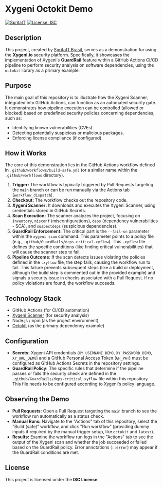 # Xygeni Octokit Demo

[![SpritaIT](https://img.shields.io/badge/Developed%20by-SpritaIT%20Brasil-blue?link=https://spritait.com.br)](https://spritait.com.br)
[![License: ISC](https://img.shields.io/badge/License-ISC-blue.svg)](https://opensource.org/licenses/ISC)

## Description

This project, created by [SpritaIT Brasil](https://spritait.com.br), serves as a demonstration for using the **Xygeni.io** security platform. Specifically, it showcases the implementation of Xygeni's **GuardRail** feature within a GitHub Actions CI/CD pipeline to perform security analysis on software dependencies, using the `octokit` library as a primary example.

## Purpose

The main goal of this repository is to illustrate how the Xygeni Scanner, integrated into GitHub Actions, can function as an automated security gate. It demonstrates how pipeline execution can be controlled (allowed or blocked) based on predefined security policies concerning dependencies, such as:

-   Identifying known vulnerabilities (CVEs).
-   Detecting potentially suspicious or malicious packages.
-   Enforcing license compliance (if configured).

## How it Works

The core of this demonstration lies in the GitHub Actions workflow defined in `.github/workflows/build-safe.yml` (or a similar name within the `.github/workflows` directory).

1.  **Trigger:** The workflow is typically triggered by Pull Requests targeting the `main` branch or can be run manually via the Actions tab (`workflow_dispatch`).
2.  **Checkout:** The workflow checks out the repository code.
3.  **Xygeni Scanner:** It downloads and executes the Xygeni Scanner, using credentials stored in GitHub Secrets.
4.  **Scan Execution:** The scanner analyzes the project, focusing on `inventory`, `misconf` (misconfigurations), `deps` (dependency vulnerabilities - SCA), and `suspectdeps` (suspicious dependencies).
5.  **GuardRail Enforcement:** The critical part is the `--fail-on` parameter within the `xygeni scan` command. This parameter points to a policy file (e.g., `.github/GuardRails/deps-critical.xyflow`). This `.xyflow` file defines the specific conditions (like finding critical vulnerabilities) that will cause the scanner step to fail.
6.  **Pipeline Outcome:** If the scan detects issues violating the policies defined in the `.xyflow` file, the step fails, causing the workflow run to fail. This failure prevents subsequent steps (like a build or deployment, although the build step is commented out in the provided example) and signals a security issue in checks associated with a Pull Request. If no policy violations are found, the workflow succeeds.

## Technology Stack

-   GitHub Actions (for CI/CD automation)
-   [Xygeni Scanner](https://xygeni.io) (for security analysis)
-   Node.js / npm (as the project environment)
-   [Octokit](https://github.com/octokit/octokit.js) (as the primary dependency example)

## Configuration

-   **Secrets:** Xygeni API credentials (`XY_USERNAME_DEMO`, `XY_PASSWORD_DEMO`, `XY_URL_DEMO`) and a GitHub Personal Access Token (`GH_PAT`) must be configured as GitHub Actions Secrets in the repository settings.
-   **GuardRail Policy:** The specific rules that determine if the pipeline passes or fails the security check are defined in the `.github/GuardRails/deps-critical.xyflow` file within this repository. This file needs to be configured according to Xygeni's policy language.

## Observing the Demo

-   **Pull Requests:** Open a Pull Request targeting the `main` branch to see the workflow run automatically as a status check.
-   **Manual Runs:** Navigate to the "Actions" tab of this repository, select the "Build (safe)" workflow, and click "Run workflow" (providing dummy inputs if required by the manual trigger setup, like `octokit` and `latest`).
-   **Results:** Examine the workflow run logs in the "Actions" tab to see the output of the Xygeni scan and whether the job succeeded or failed based on the GuardRail policy. Error annotations (`::error`) may appear if the GuardRail conditions are met.

## License

This project is licensed under the **ISC License**.
